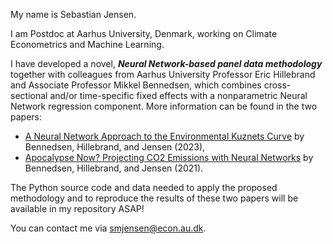  My name is Sebastian Jensen.
 
 I am Postdoc at Aarhus University, Denmark, working on Climate Econometrics and Machine Learning. 

 I have developed a novel, ***Neural Network-based panel data methodology*** together with colleagues from Aarhus University Professor Eric Hillebrand and Associate Professor Mikkel Bennedsen, which combines cross-sectional and/or time-specific fixed effects with a nonparametric Neural Network regression component. More information can be found in the two papers:
 * [A Neural Network Approach to the Environmental Kuznets Curve](https://www.sciencedirect.com/science/article/pii/S0140988323004838?via%3Dihub) by Bennedsen, Hillebrand, and Jensen (2023), 
 * [Apocalypse Now? Projecting CO2 Emissions with Neural Networks](https://pure.au.dk/portal/files/225863920/PhD_dissertation_Sebastian_Mathias_Jensen.pdf#page=89) by Bennedsen, Hillebrand, and Jensen (2021).

The Python source code and data needed to apply the proposed methodology and to reproduce the results of these two papers will be available in my repository ASAP!
 
 You can contact me via smjensen@econ.au.dk.

<!---
Sebastian-Jensen/Sebastian-Jensen is a ✨ special ✨ repository because its `README.md` (this file) appears on your GitHub profile.
You can click the Preview link to take a look at your changes.
--->
